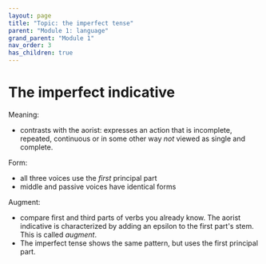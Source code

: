 ```yaml
---
layout: page
title: "Topic: the imperfect tense"
parent: "Module 1: language"
grand_parent: "Module 1"
nav_order: 3
has_children: true
---
```


# The imperfect indicative

Meaning:

- contrasts with the aorist: expresses an action that is incomplete, repeated, continuous or in some other way *not* viewed as single and complete.

Form:

- all three voices use the *first* principal part
- middle and passive voices have identical forms

Augment:

- compare first and third parts of verbs you already know.  The aorist indicative is characterized by adding an epsilon to the first part's stem.  This is called *augment*.  
- The imperfect tense shows the same pattern, but uses the first principal part.

